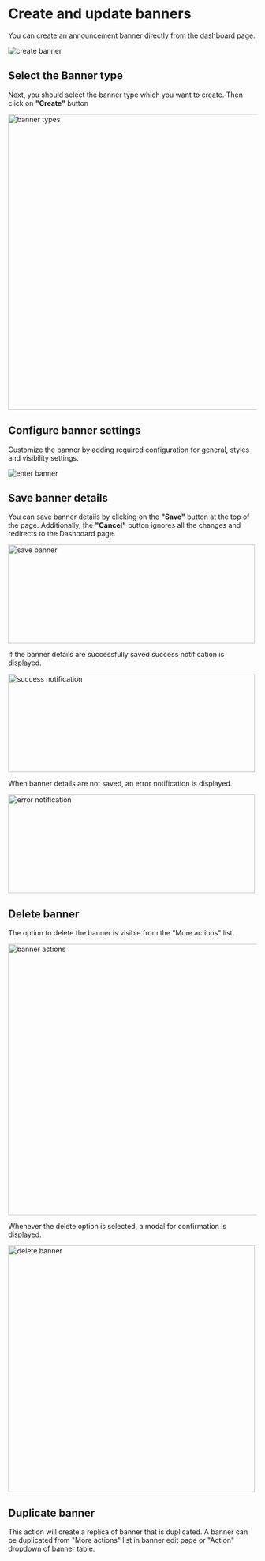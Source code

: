 # Create and update banners

You can create an announcement banner directly from the dashboard page.

![create banner](https://raw.githubusercontent.com/profy-shopify/profy-shopify.github.io/main/assets/page3/create_banner.png)
## Select the Banner type

Next, you should select the banner type which you want to create. Then click on **"Create"** button

<img src="https://raw.githubusercontent.com/profy-shopify/profy-shopify.github.io/main/assets/page2/banner_types.png" alt="banner types" width="600"/>

## Configure banner settings

Customize the banner by adding required configuration for general, styles and visibility settings.

![enter banner](https://raw.githubusercontent.com/profy-shopify/profy-shopify.github.io/main/assets/page5/basic_settings.png)


## Save banner details

You can save banner details by clicking on the **"Save"** button at the top of the page. Additionally, the **"Cancel"** button ignores all the changes and redirects to the Dashboard page.

<img src="https://raw.githubusercontent.com/profy-shopify/profy-shopify.github.io/main/assets/page3/save_banner.png" alt="save banner" width="500" height="200"/>

If the banner details are successfully saved success notification is displayed.

<img src="https://raw.githubusercontent.com/profy-shopify/profy-shopify.github.io/main/assets/page3/success_noti.png" alt="success notification" width="500" height="200"/>

When banner details are not saved, an error notification is displayed.

<img src="https://raw.githubusercontent.com/profy-shopify/profy-shopify.github.io/main/assets/page3/save_error.png" alt="error notification" width="500" height="200"/>

## Delete banner

The option to delete the banner is visible from the "More actions" list.

<img src="https://raw.githubusercontent.com/profy-shopify/profy-shopify.github.io/main/assets/page3/banner_actions.png" alt="banner actions" width="550" />

Whenever the delete option is selected, a modal for confirmation is displayed.

<img src="https://raw.githubusercontent.com/profy-shopify/profy-shopify.github.io/main/assets/page3/delete_banner.png" alt="delete banner" width="500" />

## Duplicate banner

This action will create a replica of banner that is duplicated. A banner can be duplicated from "More actions" list in banner edit page or "Action" dropdown of banner table.


